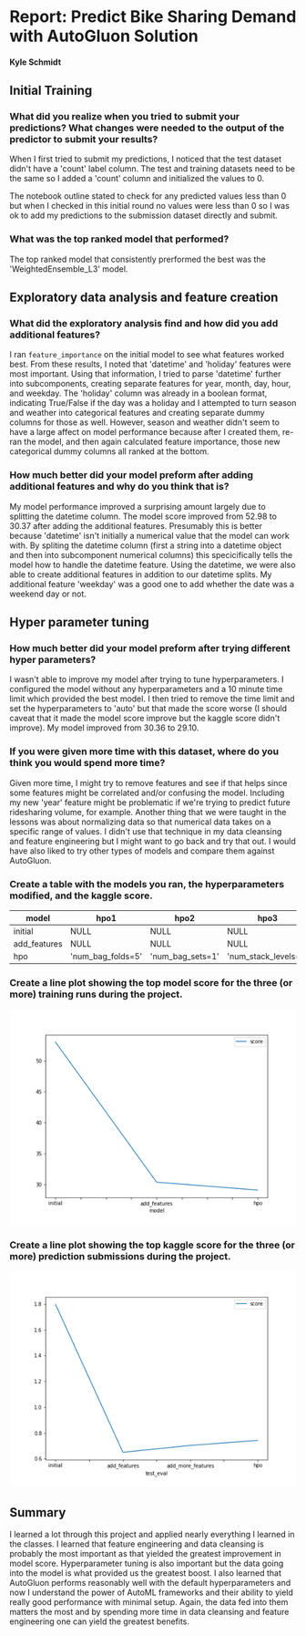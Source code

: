 # Report: Predict Bike Sharing Demand with AutoGluon Solution
#### Kyle Schmidt

## Initial Training
### What did you realize when you tried to submit your predictions? What changes were needed to the output of the predictor to submit your results?
When I first tried to submit my predictions, I noticed that the test dataset didn't have a 'count' label column. The test and training datasets need to be the same so I added a 'count' column and initialized the values to 0.

The notebook outline stated to check for any predicted values less than 0 but when I checked in this initial round no values were less than 0 so I was ok to add my predictions to the submission dataset directly and submit.

### What was the top ranked model that performed?
The top ranked model that consistently prerformed the best was the 'WeightedEnsemble_L3' model.

## Exploratory data analysis and feature creation
### What did the exploratory analysis find and how did you add additional features?
I ran `feature_importance` on the initial model to see what features worked best. From these results, I noted that 'datetime' and 'holiday' features were most important. Using that information, I tried to parse 'datetime' further into subcomponents, creating separate features for year, month, day, hour, and weekday. The 'holiday' column was already in a boolean format, indicating True/False if the day was a holiday and I attempted to turn season and weather into categorical features and creating separate dummy columns for those as well. However, season and weather didn't seem to have a large affect on model performance because after I created them, re-ran the model, and then again calculated feature importance, those new categorical dummy columns all ranked at the bottom.

### How much better did your model preform after adding additional features and why do you think that is?
My model performance improved a surprising amount largely due to splitting the datetime column. The model score improved from 52.98 to 30.37 after adding the additional features. Presumably this is better because 'datetime' isn't initially a numerical value that the model can work with. By spliting the datetime column (first a string into a datetime object and then into subcomponent numerical columns) this specicifically tells the model how to handle the datetime feature. Using the datetime, we were also able to create additional features in addition to our datetime splits. My additional feature 'weekday' was a good one to add whether the date was a weekend day or not.

## Hyper parameter tuning
### How much better did your model preform after trying different hyper parameters?
I wasn't able to improve my model after trying to tune hyperparameters. I configured the model without any hyperparameters and a 10 minute time limit which provided the best model. I then tried to remove the time limit and set the hyperparameters to 'auto' but that made the score worse (I should caveat that it made the model score improve but the kaggle score didn't improve). My model improved from 30.36 to 29.10.

### If you were given more time with this dataset, where do you think you would spend more time?
Given more time, I might try to remove features and see if that helps since some features might be correlated and/or confusing the model. Including my new 'year' feature might be problematic if we're trying to predict future ridesharing volume, for example. Another thing that we were taught in the lessons was about normalizing data so that numerical data takes on a specific range of values. I didn't use that technique in my data cleansing and feature engineering but I might want to go back and try that out. I would have also liked to try other types of models and compare them against AutoGluon.

### Create a table with the models you ran, the hyperparameters modified, and the kaggle score.
|model|hpo1|hpo2|hpo3|score|
|--|--|--|--|--|
|initial|NULL|NULL|NULL|52.98|
|add_features|NULL|NULL|NULL|30.37|
|hpo|'num_bag_folds=5'|'num_bag_sets=1'|'num_stack_levels=1'|29.10|

### Create a line plot showing the top model score for the three (or more) training runs during the project.

![model_train_score.png](img/model_train_score.png)

### Create a line plot showing the top kaggle score for the three (or more) prediction submissions during the project.

![model_test_score.png](img/model_test_score.png)

## Summary
I learned a lot through this project and applied nearly everything I learned in the classes. I learned that feature engineering and data cleansing is probably the most important as that yielded the greatest improvement in model score. Hyperparameter tuning is also important but the data going into the model is what provided us the greatest boost. I also learned that AutoGluon performs reasonably well with the default hyperparameters and now I understand the power of AutoML frameworks and their ability to yield really good performance with minimal setup. Again, the data fed into them matters the most and by spending more time in data cleansing and feature engineering one can yield the greatest benefits.
